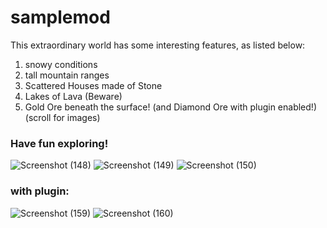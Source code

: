 # samplemod
This extraordinary world has some interesting features, as listed below:
1. snowy conditions
2. tall mountain ranges
3. Scattered Houses made of Stone
3. Lakes of Lava (Beware)
4. Gold Ore beneath the surface! (and Diamond Ore with plugin enabled!) (scroll for images)

### Have fun exploring!

![Screenshot (148)](https://user-images.githubusercontent.com/24259630/71758227-d8ccbf80-2ea5-11ea-8658-50295024455d.png)
![Screenshot (149)](https://user-images.githubusercontent.com/24259630/71758228-d9655600-2ea5-11ea-9c34-8e1c3adf6679.png)
![Screenshot (150)](https://user-images.githubusercontent.com/24259630/71758229-d9655600-2ea5-11ea-8578-25f8dcd0b992.png)

### with plugin:
![Screenshot (159)](https://user-images.githubusercontent.com/24259630/71772267-53064e00-2f51-11ea-89e4-c908bf6aec63.png)
![Screenshot (160)](https://user-images.githubusercontent.com/24259630/71772268-539ee480-2f51-11ea-8fbe-1045955588e5.png)
